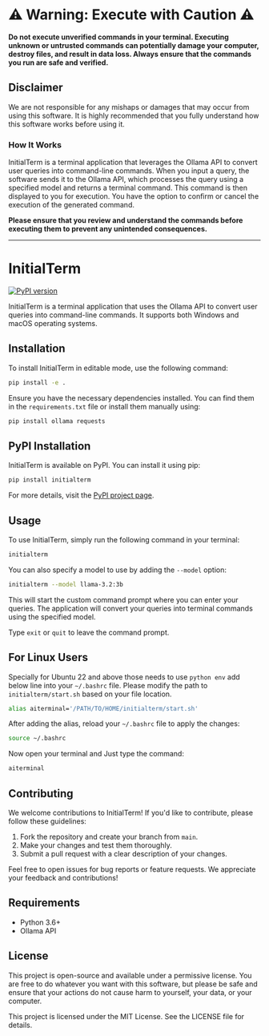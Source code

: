 # ⚠️ Warning: Execute with Caution ⚠️

**Do not execute unverified commands in your terminal. Executing unknown or untrusted commands can potentially damage your computer, destroy files, and result in data loss. Always ensure that the commands you run are safe and verified.**

## Disclaimer

We are not responsible for any mishaps or damages that may occur from using this software. It is highly recommended that you fully understand how this software works before using it.

### How It Works

InitialTerm is a terminal application that leverages the Ollama API to convert user queries into command-line commands. When you input a query, the software sends it to the Ollama API, which processes the query using a specified model and returns a terminal command. This command is then displayed to you for execution. You have the option to confirm or cancel the execution of the generated command.

**Please ensure that you review and understand the commands before executing them to prevent any unintended consequences.**

---

# InitialTerm
[![PyPI version](https://badge.fury.io/py/initialterm.svg)](https://badge.fury.io/py/initialterm)

InitialTerm is a terminal application that uses the Ollama API to convert user queries into command-line commands. It supports both Windows and macOS operating systems.

## Installation

To install InitialTerm in editable mode, use the following command:

```bash
pip install -e .
```

Ensure you have the necessary dependencies installed. You can find them in the `requirements.txt` file or install them manually using:

```bash
pip install ollama requests
```

## PyPI Installation

InitialTerm is available on PyPI. You can install it using pip:

```bash
pip install initialterm
```

For more details, visit the [PyPI project page](https://pypi.org/project/initialterm/).

## Usage

To use InitialTerm, simply run the following command in your terminal:

```bash
initialterm
```

You can also specify a model to use by adding the `--model` option:

```bash
initialterm --model llama-3.2:3b
```

This will start the custom command prompt where you can enter your queries. The application will convert your queries into terminal commands using the specified model.

Type `exit` or `quit` to leave the command prompt.

## For Linux Users

Specially for Ubuntu 22 and above those needs to use `python env` add below line into your `~/.bashrc` file. Please modify the path to `initialterm/start.sh` based on your file location.

```bash
alias aiterminal='/PATH/TO/HOME/initialterm/start.sh'
```

After adding the alias, reload your `~/.bashrc` file to apply the changes: 

```bash
source ~/.bashrc
```

Now open your terminal and Just type the command: 

```bash
aiterminal
```

## Contributing

We welcome contributions to InitialTerm! If you'd like to contribute, please follow these guidelines:

1. Fork the repository and create your branch from `main`.
2. Make your changes and test them thoroughly.
3. Submit a pull request with a clear description of your changes.

Feel free to open issues for bug reports or feature requests. We appreciate your feedback and contributions!

## Requirements

- Python 3.6+
- Ollama API

## License

This project is open-source and available under a permissive license. You are free to do whatever you want with this software, but please be safe and ensure that your actions do not cause harm to yourself, your data, or your computer.

This project is licensed under the MIT License. See the LICENSE file for details.
